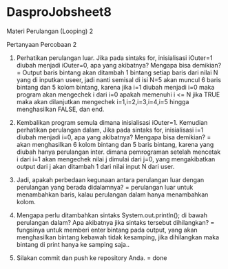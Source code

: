 # DasproJobsheet8
Materi Perulangan (Looping) 2

Pertanyaan Percobaan 2
1. Perhatikan perulangan luar. Jika pada sintaks for, inisialisasi iOuter=1 diubah menjadi
iOuter=0, apa yang akibatnya? Mengapa bisa demikian?
= Output baris bintang akan ditambah 1 bintang setiap baris dari nilai N yang di inputkan useer, jadi nanti semisal di isi N=5 akan muncul 6 baris bintang dan 5 kolom bintang, karena jika i=1 diubah menjadi i=0 maka program akan mengechek i dari i=0 apakah memenuhi i <= N jika TRUE maka akan dilanjutkan mengechek i=1,i=2,i=3,i=4,i=5 hingga menghasilkan FALSE, dan end.

2. Kembalikan program semula dimana inisialisasi iOuter=1. Kemudian perhatikan
perulangan dalam, Jika pada sintaks for, inisialisasi i=1 diubah menjadi i=0, apa yang
akibatnya? Mengapa bisa demikian?
= akan menghasilkan 6 kolom bintang dan 5 baris bintang, karena yang diubah hanya perulangan inter. dimana pemrograman setelah mencetak i dari i=1 akan mengechek nilai j dimulai dari j=0, yang mengakibatkan output dari j akan ditambah 1 dari nilai input N dari user.

3. Jadi, apakah perbedaan kegunaan antara perulangan luar dengan perulangan yang
berada didalamnya?
= perulangan luar untuk menambahkan baris, kalau perulangan dalam hanya menambahkan kolom.

4. Mengapa perlu ditambahkan sintaks System.out.println(); di bawah perulangan
dalam? Apa akibatnya jika sintaks tersebut dihilangkan?
= fungsinya untuk memberi enter bintang pada output, yang akan menghasilkan bintang kebawah tidak kesamping, jika dihilangkan maka bintang di print hanya ke samping saja..

5. Silakan commit dan push ke repository Anda.
= done